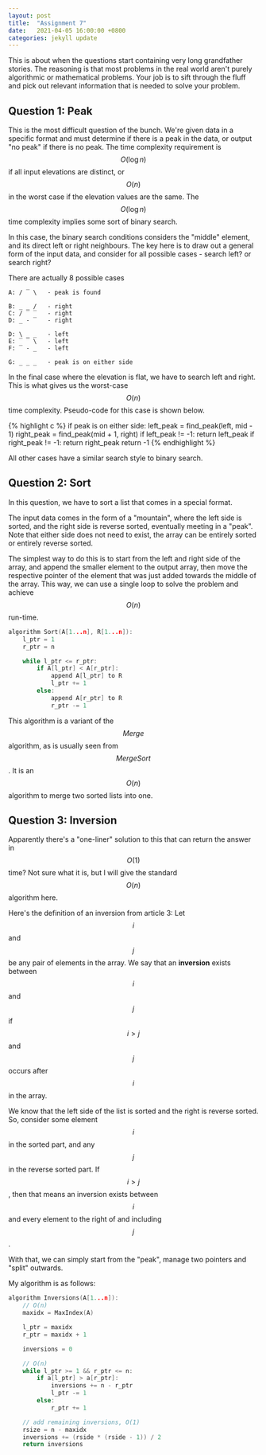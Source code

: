 ```yaml
---
layout: post
title:  "Assignment 7"
date:   2021-04-05 16:00:00 +0800
categories: jekyll update
---
```


This is about when the questions start containing very long grandfather
stories. The reasoning is that most problems in the real world aren't purely
algorithmic or mathematical problems. Your job is to sift through the fluff
and pick out relevant information that is needed to solve your problem.

## Question 1: Peak
This is the most difficult question of the bunch. We're given data
in a specific format and must determine if there is a peak in the
data, or output "no peak" if there is no peak. The time complexity
requirement is $$O(\log{n})$$ if all input elevations are distinct,
or $$O(n)$$ in the worst case if the elevation values are the same.
The $$O(\log{n})$$ time complexity implies some sort of binary search.

In this case, the binary search conditions considers the "middle"
element, and its direct left or right neighbours. The key here is to
draw out a general form of the input data, and consider for all
possible cases - search left? or search right?

There are actually 8 possible cases

```
A: / ‾ \   - peak is found

B: _ _ /   - right
C: / ‾ ‾   - right
D: _ - ‾   - right

D: \ _ _   - left
E: ‾ ‾ \   - left
F: ‾ - _   - left

G: _ _ _   - peak is on either side
```

In the final case where the elevation is flat, we have to search left
and right. This is what gives us the worst-case $$O(n)$$ time
complexity. Pseudo-code for this case is shown below.

{% highlight c %}
if peak is on either side:
    left_peak = find_peak(left, mid - 1)
    right_peak = find_peak(mid + 1, right)
    if left_peak != -1:
        return left_peak
    if right_peak != -1:
        return right_peak
    return -1
{% endhighlight %}

All other cases have a similar search style to binary search.

## Question 2: Sort
In this question, we have to sort a list that comes in a special format.

The input data comes in the form of a "mountain", where the left
side is sorted, and the right side is reverse sorted, eventually
meeting in a "peak". Note that either side does not need to exist,
the array can be entirely sorted or entirely reverse sorted.

The simplest way to do this is to start from the left and right side
of the array, and append the smaller element to the output array,
then move the respective pointer of the element that was just added
towards the middle of the array. This way, we can use a single loop
to solve the problem and achieve $$O(n)$$ run-time.

```c
algorithm Sort(A[1...n], R[1...n]):
    l_ptr = 1
    r_ptr = n

    while l_ptr <= r_ptr:
        if A[l_ptr] < A[r_ptr]:
            append A[l_ptr] to R
            l_ptr += 1
        else:
            append A[r_ptr] to R
            r_ptr -= 1
```

This algorithm is a variant of the $$Merge$$ algorithm, as is usually
seen from $$MergeSort$$. It is an $$O(n)$$ algorithm to merge
two sorted lists into one.

## Question 3: Inversion
Apparently there's a "one-liner" solution to this that can return the
answer in $$O(1)$$ time? Not sure what it is, but I will give
the standard $$O(n)$$ algorithm here.

Here's the definition of an inversion from article 3: Let $$i$$ and
$$j$$ be any pair of elements in the array. We say that an
**inversion** exists between $$i$$ and $$j$$ if $$i > j$$ and $$j$$
occurs after $$i$$ in the array.

We know that the left side of the list is sorted and the right is
reverse sorted. So, consider some element $$i$$ in the sorted part,
and any $$j$$ in the reverse sorted part. If $$i > j$$, then that
means an inversion exists between $$i$$ and every element to the
right of and including $$j$$.

With that, we can simply start from the "peak", manage two pointers
and "split" outwards.

My algorithm is as follows:

```c
algorithm Inversions(A[1...n]):
    // O(n)
    maxidx = MaxIndex(A)

    l_ptr = maxidx
    r_ptr = maxidx + 1

    inversions = 0

    // O(n)
    while l_ptr >= 1 && r_ptr <= n:
        if a[l_ptr] > a[r_ptr]:
            inversions += n - r_ptr
            l_ptr -= 1
        else:
            r_ptr += 1

    // add remaining inversions, O(1)
    rsize = n - maxidx
    inversions += (rside * (rside - 1)) / 2
    return inversions
```
